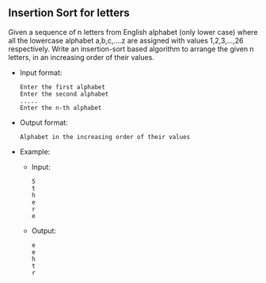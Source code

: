 ## Insertion Sort for letters
Given a sequence of n letters from English alphabet (only lower case) where all the lowercase alphabet a,b,c,….z are assigned with values 1,2,3,…,26 respectively. Write an insertion-sort based algorithm to arrange the given n letters, in an increasing order of their values.

- Input format:
    ```Enter the number of numbers n
    Enter the first alphabet
    Enter the second alphabet
    .....
    Enter the n-th alphabet
    ```
- Output format:
    ```
    Alphabet in the increasing order of their values
    ```

- Example:
    - Input:
        ``` 
        5
        t
        h
        e
        r
        e
        ```
    - Output:
        ```    
        e
        e
        h
        t
        r
        ```